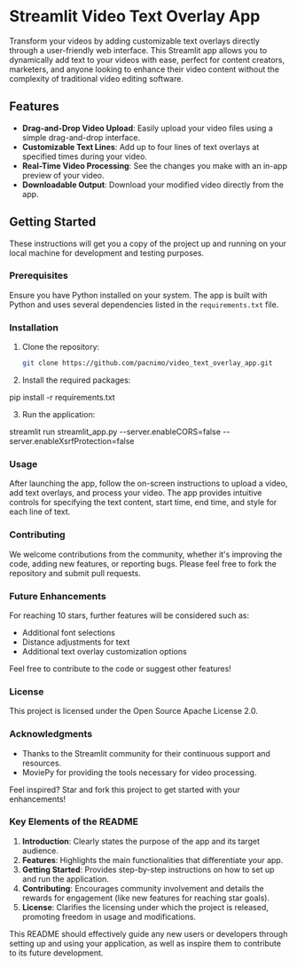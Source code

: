 # Streamlit Video Text Overlay App

Transform your videos by adding customizable text overlays directly through a user-friendly web interface. This Streamlit app allows you to dynamically add text to your videos with ease, perfect for content creators, marketers, and anyone looking to enhance their video content without the complexity of traditional video editing software.

## Features

- **Drag-and-Drop Video Upload**: Easily upload your video files using a simple drag-and-drop interface.
- **Customizable Text Lines**: Add up to four lines of text overlays at specified times during your video.
- **Real-Time Video Processing**: See the changes you make with an in-app preview of your video.
- **Downloadable Output**: Download your modified video directly from the app.

## Getting Started

These instructions will get you a copy of the project up and running on your local machine for development and testing purposes.

### Prerequisites

Ensure you have Python installed on your system. The app is built with Python and uses several dependencies listed in the `requirements.txt` file.

### Installation

1. Clone the repository:
   ```bash
   git clone https://github.com/pacnimo/video_text_overlay_app.git

2. Install the required packages:

pip install -r requirements.txt

3. Run the application:

streamlit run streamlit_app.py --server.enableCORS=false --server.enableXsrfProtection=false

### Usage

After launching the app, follow the on-screen instructions to upload a video, add text overlays, and process your video. The app provides intuitive controls for specifying the text content, start time, end time, and style for each line of text.

### Contributing

We welcome contributions from the community, whether it's improving the code, adding new features, or reporting bugs. Please feel free to fork the repository and submit pull requests.

### Future Enhancements

For reaching 10 stars, further features will be considered such as:
- Additional font selections
- Distance adjustments for text
- Additional text overlay customization options

Feel free to contribute to the code or suggest other features!

### License

This project is licensed under the Open Source Apache License 2.0.

### Acknowledgments

- Thanks to the Streamlit community for their continuous support and resources.
- MoviePy for providing the tools necessary for video processing.

Feel inspired? Star and fork this project to get started with your enhancements!


### Key Elements of the README

1. **Introduction**: Clearly states the purpose of the app and its target audience.
2. **Features**: Highlights the main functionalities that differentiate your app.
3. **Getting Started**: Provides step-by-step instructions on how to set up and run the application.
4. **Contributing**: Encourages community involvement and details the rewards for engagement (like new features for reaching star goals).
5. **License**: Clarifies the licensing under which the project is released, promoting freedom in usage and modifications.

This README should effectively guide any new users or developers through setting up and using your application, as well as inspire them to contribute to its future development.
